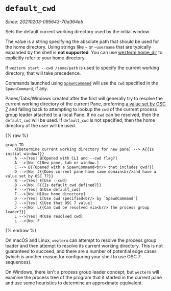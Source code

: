 # `default_cwd`

*Since: 20210203-095643-70a364eb*

Sets the default current working directory used by the initial window.

The value is a string specifying the absolute path that should be used for the
home directory. Using strings like `~` or `~username` that are typically
expanded by the shell is **not supported**. You can use
[wezterm.home_dir](../wezterm/home_dir.md) to explicitly refer to your home
directory.

If `wezterm start --cwd /some/path` is used to specify the current working
directory, that will take precedence.

Commands launched using [`SpawnCommand`](../SpawnCommand.md) will use the
`cwd` specified in the `SpawnCommand`, if any.

Panes/Tabs/Windows created after the first will generally try to resolve the
current working directory of the current Pane, preferring
[a value set by OSC 7](../../../shell-integration.md) and falling back to
attempting to lookup the `cwd` of the current process group leader attached to a
local Pane. If no `cwd` can be resolved, then the `default_cwd` will be used.
If `default_cwd` is not specified, then the home directory of the user will be
used.

{% raw %}
```mermaid
graph TD
    X[Determine current working directory for new pane] --> A{{Is initial window?}}
    A -->|Yes| B[Opened with CLI and --cwd flag?]
    A -->|No| C[New pane, tab or window.]
    C --> D{{Opened with a SpawnCommand<br/> that includes cwd?}}
    D -->|No| J{{Does current pane have same domain<br/>and have a value set by OSC 7?}}
    B -->|Yes| E[Use --cwd]
    B -->|No| F{{Is default_cwd defined?}}
    F -->|Yes| G[Use default_cwd]
    F -->|No| H[Use home directory]
    D -->|Yes| I[Use cwd specified<br/> by `SpawnCommand`]
    J -->|Yes| K[Use that OSC 7 value]
    J -->|No| L{{Can cwd be resolved via<br/> the process group leader?}}
    L -->|Yes| M[Use resolved cwd]
    L -->|No| F

```
{% endraw %}

On macOS and Linux, `wezterm` can attempt to resolve the process group leader
and then attempt to resolve its current working directory. This is not
guaranteed to succeed, and there are a number of potential edge cases (which is
another reason for configuring your shell to use OSC 7 sequences).

On Windows, there isn't a process group leader concept, but `wezterm` will
examine the process tree of the program that it started in the current pane and
use some heuristics to determine an approximate equivalent.

